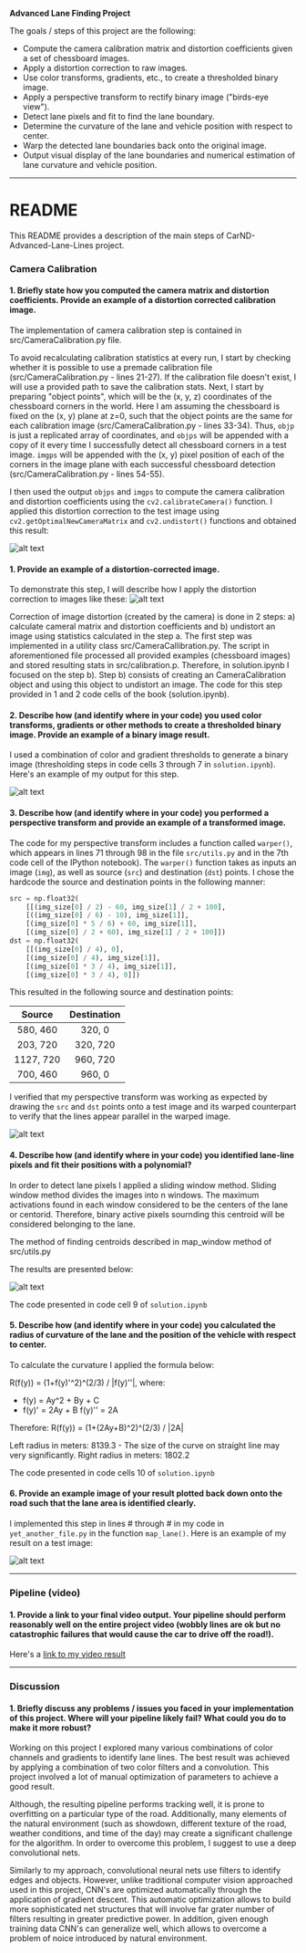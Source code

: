 **Advanced Lane Finding Project**

The goals / steps of this project are the following:

* Compute the camera calibration matrix and distortion coefficients given a set of chessboard images.
* Apply a distortion correction to raw images.
* Use color transforms, gradients, etc., to create a thresholded binary image.
* Apply a perspective transform to rectify binary image ("birds-eye view").
* Detect lane pixels and fit to find the lane boundary.
* Determine the curvature of the lane and vehicle position with respect to center.
* Warp the detected lane boundaries back onto the original image.
* Output visual display of the lane boundaries and numerical estimation of lane curvature and vehicle position.

[//]: # (Image References)

[image1]: ./output_images/undistort_output.png "Undistorted"
[image2]: ./output_images/calibrated_test_images.png "Road Transformed"
[image3]: ./output_images/binary_image.png "Binary Example"
[image4]: ./output_images/warped.png "Warp Example"
[image5]: ./output_images/curve.png "Curve"
[image6]: ./output_images/mapped_img.png "Output"
[video1]: ./project_video.mp4 "Video"

---

# README

This README provides a description of the main steps of CarND-Advanced-Lane-Lines project.

### Camera Calibration

#### 1. Briefly state how you computed the camera matrix and distortion coefficients. Provide an example of a distortion corrected calibration image.

The implementation of camera calibration step is contained in src/CameraCalibration.py file.

To avoid recalculating calibration statistics at every run, I start by checking whether it is possible to use a premade calibration file (src/CameraCalibration.py - lines 21-27). If the calibration file doesn't exist, I will use a provided path to save the calibration stats. Next, I start by preparing "object points", which will be the (x, y, z) coordinates of the chessboard corners in the world. Here I am assuming the chessboard is fixed on the (x, y) plane at z=0, such that the object points are the same for each calibration image (src/CameraCalibration.py - lines 33-34). Thus, `objp` is just a replicated array of coordinates, and `objps` will be appended with a copy of it every time I successfully detect all chessboard corners in a test image.  `imgps` will be appended with the (x, y) pixel position of each of the corners in the image plane with each successful chessboard detection (src/CameraCalibration.py - lines 54-55).  

I then used the output `objps` and `imgps` to compute the camera calibration and distortion coefficients using the `cv2.calibrateCamera()` function.  I applied this distortion correction to the test image using `cv2.getOptimalNewCameraMatrix` and `cv2.undistort()` functions and obtained this result: 

![alt text][image1]

#### 1. Provide an example of a distortion-corrected image.

To demonstrate this step, I will describe how I apply the distortion correction to images like these:
![alt text][image2]

Correction of image distortion (created by the camera) is done in 2 steps: a) calculate cameral matrix and distortion coefficients and b) undistort an image using statistics calculated in the step a.
The first step was implemented in a utility class src/CameraCallibration.py. The script in aforementioned file processed all provided examples (chessboard images) and stored resulting stats in src/calibration.p. Therefore, in solution.ipynb I focused on the step b).
Step b) consists of creating an CameraCalibration object and using this object to undistort an image. The code for this step provided in 1 and 2 code cells of the book (solution.ipynb).

#### 2. Describe how (and identify where in your code) you used color transforms, gradients or other methods to create a thresholded binary image.  Provide an example of a binary image result.

I used a combination of color and gradient thresholds to generate a binary image (thresholding steps in code cells 3 through 7 in `solution.ipynb`).  Here's an example of my output for this step.

![alt text][image3]

#### 3. Describe how (and identify where in your code) you performed a perspective transform and provide an example of a transformed image.

The code for my perspective transform includes a function called `warper()`, which appears in lines 71 through 98 in the file `src/utils.py` and in the 7th code cell of the IPython notebook).  The `warper()` function takes as inputs an image (`img`), as well as source (`src`) and destination (`dst`) points.  I chose the hardcode the source and destination points in the following manner:

```python
src = np.float32(
    [[(img_size[0] / 2) - 60, img_size[1] / 2 + 100],
    [((img_size[0] / 6) - 10), img_size[1]],
    [(img_size[0] * 5 / 6) + 60, img_size[1]],
    [(img_size[0] / 2 + 60), img_size[1] / 2 + 100]])
dst = np.float32(
    [[(img_size[0] / 4), 0],
    [(img_size[0] / 4), img_size[1]],
    [(img_size[0] * 3 / 4), img_size[1]],
    [(img_size[0] * 3 / 4), 0]])
```

This resulted in the following source and destination points:

| Source        | Destination   | 
|:-------------:|:-------------:| 
| 580, 460      | 320, 0        | 
| 203, 720      | 320, 720      |
| 1127, 720     | 960, 720      |
| 700, 460      | 960, 0        |

I verified that my perspective transform was working as expected by drawing the `src` and `dst` points onto a test image and its warped counterpart to verify that the lines appear parallel in the warped image.

![alt text][image4]

#### 4. Describe how (and identify where in your code) you identified lane-line pixels and fit their positions with a polynomial?

In order to detect lane pixels I applied a sliding window method. Sliding window method divides the images into n windows. The maximum activations found in each window considered to be the centers of the lane or centorid. Therefore, binary active pixels sournding this centroid will be considered belonging to the lane.

The method of finding centroids described in map_window method of src/utils.py

The results are presented below:

![alt text][image5]

The code presented in code cell 9 of `solution.ipynb`

#### 5. Describe how (and identify where in your code) you calculated the radius of curvature of the lane and the position of the vehicle with respect to center.

To calculate the curvature I applied the formula below:

R(f(y)) = (1+f(y)'^2)^(2/3) / |f(y)''|, where:
* f(y) = Ay^2 + By + C
* f(y)' = 2Ay + B f(y)'' = 2A

Therefore: R(f(y)) = (1+(2Ay+B)^2)^(2/3) / |2A|

Left radius in meters: 8139.3 - The size of the curve on straight line may very significantly.
Right radius in meters: 1802.2

The code presented in code cells 10 of `solution.ipynb`

#### 6. Provide an example image of your result plotted back down onto the road such that the lane area is identified clearly.

I implemented this step in lines # through # in my code in `yet_another_file.py` in the function `map_lane()`.  Here is an example of my result on a test image:

![alt text][image6]

---

### Pipeline (video)

#### 1. Provide a link to your final video output.  Your pipeline should perform reasonably well on the entire project video (wobbly lines are ok but no catastrophic failures that would cause the car to drive off the road!).

Here's a [link to my video result](./output_images/project_video.mp4)

---

### Discussion

#### 1. Briefly discuss any problems / issues you faced in your implementation of this project.  Where will your pipeline likely fail?  What could you do to make it more robust?

Working on this project I explored many various combinations of color channels and gradients to identify lane lines. The best result was achieved by applying a combination of two color filters and a convolution. This project involved a lot of manual optimization of parameters to achieve a good result.

Although, the resulting pipeline performs tracking well, it is prone to overfitting on a particular type of the road. Additionally, many elements of the natural environment (such as showdown, different texture of the road, weather conditions, and time of the day) may create a significant challenge for the algorithm. In order to overcome this problem, I suggest to use a deep convolutional nets.

Similarly to my approach, convolutional neural nets use filters to identify edges and objects. However, unlike traditional computer vision approached used in this project, CNN's are optimized automatically through the application of gradient descent. This automatic optimization allows to build more sophisticated net structures that will involve far grater number of filters resulting in greater predictive power. In addition, given enough training data CNN's can generalize well, which allows to overcome a problem of noice introduced by natural environment.

